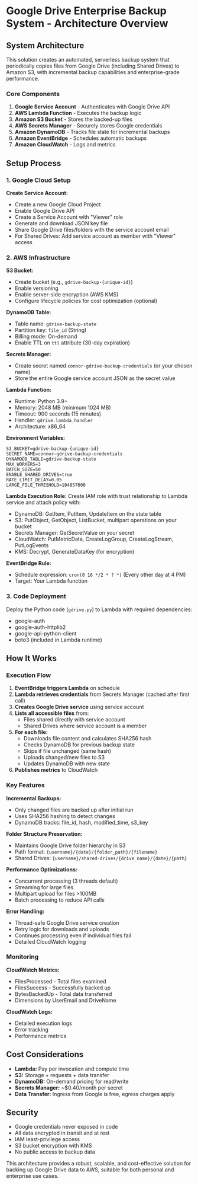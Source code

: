# Google Drive Enterprise Backup System - Architecture Overview

## System Architecture

This solution creates an automated, serverless backup system that periodically copies files from Google Drive (including Shared Drives) to Amazon S3, with incremental backup capabilities and enterprise-grade performance.

### Core Components

1. **Google Service Account** - Authenticates with Google Drive API
2. **AWS Lambda Function** - Executes the backup logic
3. **Amazon S3 Bucket** - Stores the backed-up files
4. **AWS Secrets Manager** - Securely stores Google credentials
5. **Amazon DynamoDB** - Tracks file state for incremental backups
6. **Amazon EventBridge** - Schedules automatic backups
7. **Amazon CloudWatch** - Logs and metrics

## Setup Process

### 1. Google Cloud Setup

**Create Service Account:**
- Create a new Google Cloud Project
- Enable Google Drive API
- Create a Service Account with "Viewer" role
- Generate and download JSON key file
- Share Google Drive files/folders with the service account email
- For Shared Drives: Add service account as member with "Viewer" access

### 2. AWS Infrastructure

**S3 Bucket:**
- Create bucket (e.g., `gdrive-backup-{unique-id}`)
- Enable versioning
- Enable server-side encryption (AWS KMS)
- Configure lifecycle policies for cost optimization (optional)

**DynamoDB Table:**
- Table name: `gdrive-backup-state`
- Partition key: `file_id` (String)
- Billing mode: On-demand
- Enable TTL on `ttl` attribute (30-day expiration)

**Secrets Manager:**
- Create secret named `connor-gdrive-backup-credentials` (or your chosen name)
- Store the entire Google service account JSON as the secret value

**Lambda Function:**
- Runtime: Python 3.9+
- Memory: 2048 MB (minimum 1024 MB)
- Timeout: 900 seconds (15 minutes)
- Handler: `gdrive.lambda_handler`
- Architecture: x86_64

**Environment Variables:**
```
S3_BUCKET=gdrive-backup-{unique-id}
SECRET_NAME=connor-gdrive-backup-credentials
DYNAMODB_TABLE=gdrive-backup-state
MAX_WORKERS=3
BATCH_SIZE=50
ENABLE_SHARED_DRIVES=true
RATE_LIMIT_DELAY=0.05
LARGE_FILE_THRESHOLD=104857600
```

**Lambda Execution Role:**
Create IAM role with trust relationship to Lambda service and attach policy with:
- DynamoDB: GetItem, PutItem, UpdateItem on the state table
- S3: PutObject, GetObject, ListBucket, multipart operations on your bucket
- Secrets Manager: GetSecretValue on your secret
- CloudWatch: PutMetricData, CreateLogGroup, CreateLogStream, PutLogEvents
- KMS: Decrypt, GenerateDataKey (for encryption)

**EventBridge Rule:**
- Schedule expression: `cron(0 16 */2 * ? *)` (Every other day at 4 PM)
- Target: Your Lambda function

### 3. Code Deployment

Deploy the Python code (`gdrive.py`) to Lambda with required dependencies:
- google-auth
- google-auth-httplib2
- google-api-python-client
- boto3 (included in Lambda runtime)

## How It Works

### Execution Flow

1. **EventBridge triggers Lambda** on schedule
2. **Lambda retrieves credentials** from Secrets Manager (cached after first call)
3. **Creates Google Drive service** using service account
4. **Lists all accessible files** from:
   - Files shared directly with service account
   - Shared Drives where service account is a member
5. **For each file:**
   - Downloads file content and calculates SHA256 hash
   - Checks DynamoDB for previous backup state
   - Skips if file unchanged (same hash)
   - Uploads changed/new files to S3
   - Updates DynamoDB with new state
6. **Publishes metrics** to CloudWatch

### Key Features

**Incremental Backups:**
- Only changed files are backed up after initial run
- Uses SHA256 hashing to detect changes
- DynamoDB tracks: file_id, hash, modified_time, s3_key

**Folder Structure Preservation:**
- Maintains Google Drive folder hierarchy in S3
- Path format: `{username}/{date}/{folder_path}/{filename}`
- Shared Drives: `{username}/shared-drives/{drive_name}/{date}/{path}`

**Performance Optimizations:**
- Concurrent processing (3 threads default)
- Streaming for large files
- Multipart upload for files >100MB
- Batch processing to reduce API calls

**Error Handling:**
- Thread-safe Google Drive service creation
- Retry logic for downloads and uploads
- Continues processing even if individual files fail
- Detailed CloudWatch logging

### Monitoring

**CloudWatch Metrics:**
- FilesProcessed - Total files examined
- FilesSuccess - Successfully backed up
- BytesBackedUp - Total data transferred
- Dimensions by UserEmail and DriveName

**CloudWatch Logs:**
- Detailed execution logs
- Error tracking
- Performance metrics

## Cost Considerations

- **Lambda:** Pay per invocation and compute time
- **S3:** Storage + requests + data transfer
- **DynamoDB:** On-demand pricing for read/write
- **Secrets Manager:** ~$0.40/month per secret
- **Data Transfer:** Ingress from Google is free, egress charges apply

## Security

- Google credentials never exposed in code
- All data encrypted in transit and at rest
- IAM least-privilege access
- S3 bucket encryption with KMS
- No public access to backup data

This architecture provides a robust, scalable, and cost-effective solution for backing up Google Drive data to AWS, suitable for both personal and enterprise use cases.